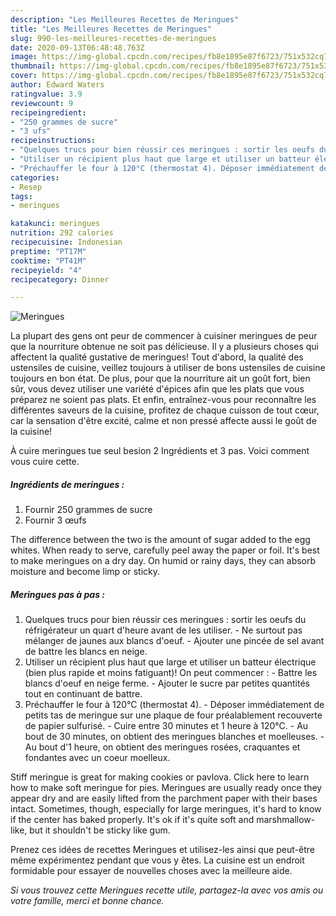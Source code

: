 ```yaml
---
description: "Les Meilleures Recettes de Meringues"
title: "Les Meilleures Recettes de Meringues"
slug: 990-les-meilleures-recettes-de-meringues
date: 2020-09-13T06:48:48.763Z
image: https://img-global.cpcdn.com/recipes/fb8e1895e87f6723/751x532cq70/meringues-photo-principale-de-la-recette.jpg
thumbnail: https://img-global.cpcdn.com/recipes/fb8e1895e87f6723/751x532cq70/meringues-photo-principale-de-la-recette.jpg
cover: https://img-global.cpcdn.com/recipes/fb8e1895e87f6723/751x532cq70/meringues-photo-principale-de-la-recette.jpg
author: Edward Waters
ratingvalue: 3.9
reviewcount: 9
recipeingredient:
- "250 grammes de sucre"
- "3 ufs"
recipeinstructions:
- "Quelques trucs pour bien réussir ces meringues : sortir les oeufs du réfrigérateur un quart d&#39;heure avant de les utiliser. Ne surtout pas mélanger de jaunes aux blancs d&#39;oeuf. Ajouter une pincée de sel avant de battre les blancs en neige."
- "Utiliser un récipient plus haut que large et utiliser un batteur électrique (bien plus rapide et moins fatiguant)! On peut commencer : Battre les blancs d&#39;oeuf en neige ferme. Ajouter le sucre par petites quantités tout en continuant de battre."
- "Préchauffer le four à 120°C (thermostat 4). Déposer immédiatement de petits tas de meringue sur une plaque de four préalablement recouverte de papier sulfurisé. Cuire entre 30 minutes et 1 heure à 120°C. Au bout de 30 minutes, on obtient des meringues blanches et moelleuses. Au bout d&#39;1 heure, on obtient des meringues rosées, craquantes et fondantes avec un coeur moelleux."
categories:
- Resep
tags:
- meringues

katakunci: meringues 
nutrition: 292 calories
recipecuisine: Indonesian
preptime: "PT17M"
cooktime: "PT41M"
recipeyield: "4"
recipecategory: Dinner

---
```



![Meringues](https://img-global.cpcdn.com/recipes/fb8e1895e87f6723/751x532cq70/meringues-photo-principale-de-la-recette.jpg)

La plupart des gens ont peur de commencer à cuisiner meringues de peur que la nourriture obtenue ne soit pas délicieuse. Il y a plusieurs choses qui affectent la qualité gustative de meringues! Tout d'abord, la qualité des ustensiles de cuisine, veillez toujours à utiliser de bons ustensiles de cuisine toujours en bon état. De plus, pour que la nourriture ait un goût fort, bien sûr, vous devez utiliser une variété d'épices afin que les plats que vous préparez ne soient pas plats. Et enfin, entraînez-vous pour reconnaître les différentes saveurs de la cuisine, profitez de chaque cuisson de tout cœur, car la sensation d'être excité, calme et non pressé affecte aussi le goût de la cuisine!

<!--inarticleads1-->

À cuire meringues tue seul besion 2 Ingrédients et 3 pas. Voici comment vous cuire cette.

##### Ingrédients de meringues :

1. Fournir 250 grammes de sucre
1. Fournir 3 œufs


The difference between the two is the amount of sugar added to the egg whites. When ready to serve, carefully peel away the paper or foil. It&#39;s best to make meringues on a dry day. On humid or rainy days, they can absorb moisture and become limp or sticky. 

<!--inarticleads2-->

##### Meringues pas à pas :

1. Quelques trucs pour bien réussir ces meringues : sortir les oeufs du réfrigérateur un quart d&#39;heure avant de les utiliser. - Ne surtout pas mélanger de jaunes aux blancs d&#39;oeuf. - Ajouter une pincée de sel avant de battre les blancs en neige.
1. Utiliser un récipient plus haut que large et utiliser un batteur électrique (bien plus rapide et moins fatiguant)! On peut commencer : - Battre les blancs d&#39;oeuf en neige ferme. - Ajouter le sucre par petites quantités tout en continuant de battre.
1. Préchauffer le four à 120°C (thermostat 4). - Déposer immédiatement de petits tas de meringue sur une plaque de four préalablement recouverte de papier sulfurisé. - Cuire entre 30 minutes et 1 heure à 120°C. - Au bout de 30 minutes, on obtient des meringues blanches et moelleuses. - Au bout d&#39;1 heure, on obtient des meringues rosées, craquantes et fondantes avec un coeur moelleux.


Stiff meringue is great for making cookies or pavlova. Click here to learn how to make soft meringue for pies. Meringues are usually ready once they appear dry and are easily lifted from the parchment paper with their bases intact. Sometimes, though, especially for large meringues, it&#39;s hard to know if the center has baked properly. It&#39;s ok if it&#39;s quite soft and marshmallow-like, but it shouldn&#39;t be sticky like gum. 

<!--inarticleads1-->

<p>
Prenez ces idées de recettes Meringues et utilisez-les ainsi que peut-être même expérimentez pendant que vous y êtes. La cuisine est un endroit formidable pour essayer de nouvelles choses avec la meilleure aide.
</p>

<p>
<i>Si vous trouvez cette Meringues recette utile, partagez-la avec vos amis ou votre famille, merci et bonne chance.</i>
</p>
